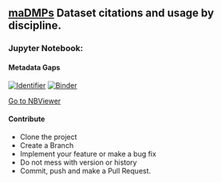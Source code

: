 ## [maDMPs](https://www.rd-alliance.org/madmps) Dataset citations and usage by discipline. 

### Jupyter Notebook:

#### Metadata Gaps

[![Identifier](https://img.shields.io/badge/doi-10.14454%2Fw67k--5373-blue)](https://doi.org/10.14454/w67k-5373)
[![Binder](https://mybinder.org/badge_logo.svg)](https://mybinder.org/v2/gh/datacite/pidgraph-notebooks-python/master?urlpath=lab/tree/dmp%2Fuser-story-single-dmp-connections.ipynb)

[Go to NBViewer](https://nbviewer.jupyter.org/github/datacite/pidgraph-notebooks-python/blob/master/dmp/user-story-single-dmp-connections.ipynb)


#### Contribute

- Clone the project
- Create a Branch
- Implement your feature or make a bug fix
- Do not mess with version or history
- Commit, push and make a Pull Request. 